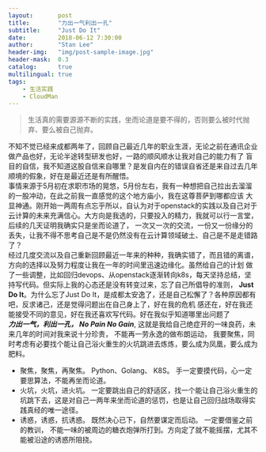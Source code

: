 ```yaml
---
layout:       post
title:        "力出一气利出一孔"
subtitle:     "Just Do It"
date:         2018-06-12 7:30:00
author:       "Stan Lee"
header-img:   "img/post-sample-image.jpg"
header-mask:  0.3
catalog:      true
multilingual: true
tags:
    - 生活实践
    - CloudMan
---
```


> 生活真的需要源源不断的实践，坐而论道是要不得的，否则要么被时代抛弃、要么被自己抛弃。 

  不知不觉已经来成都两年了，回顾自己最近几年的职业生涯，无论之前在通讯企业做产品也好，无论半途转型研发也好，一路的顺风顺水让我对自己的能力有了
盲目的自信，我不知道这股自信来自哪里？是发自内在的错误自省还是来自过去几年顺境的假象，好在是最近还是有所醒悟。  
  事情来源于5月初在求职市场的晃悠，5月份左右，我有一种想把自己拉出去溜溜的一股冲动，在此之前我一直感觉的这个地方庙小，我在这尊菩萨到哪都应该
大显神通。刚开始一两周有点忘乎所以，自认为对于openstack的实践以及自己对于云计算的未来充满信心。大方向是我选的，只要投入的精力，我就可以行一言堂，
后续的几天证明我确实只是坐而论道了， 一次又一次的交流，一份又一份缘分的丢失，让我不得不思考自己是不是仍然没有在云计算领域破土、自己是不是走错路了？  
  经过几度交流以及自己重新回顾最近一年来的种种，我确实错了，而且错的离谱， 方向的选择以及努力程度让我在一年的时间里迅速边缘化。虽然给自己的计划
做了一些调整，比如回归devops、从openstack逐渐转向k8s，每天坚持总结，坚持写代码。但实际上我的心态还是没有转变过来，忘了自己所倡导的准则，
**Just Do It**。为什么忘了Just Do It，是成都太安逸了，还是自己松懈了？各种原因都有吧，反求诸己，还是觉得问题出在自己身上了，好在我的危机
感还在，好在我还能接受不同的意见，好在我还喜欢写代码。好在我似乎知道哪里出问题了  
  ***力出一气，利出一孔， No Pain No Gain***, 这就是我给自己绝症开的一味良药，未来几年的时间对我来说十分珍贵， 不能再一劳永逸的做布朗运动，
我要聚焦，同时考虑有必要找个能让自己浴火重生的火坑跳进去炼炼，要么成为凤凰，要么成为肥料。  

 - 聚焦，聚焦，再聚焦。
   Python、Golang、 K8S。 手一定要摸代码，心一定要思算法，不能再坐而论道。  
 - 火坑，火坑，进火坑。
   一定要跳出自己的舒适区，找一个能让自己浴火重生的坑跳下去，这是对自己一两年来坐而论道的惩罚，也是让自己回归战场取得实践真经的唯一途径。  
 - 诱惑，诱惑，抗诱惑。
   既然决心已下，自然要谋定而后动。 一定要借鉴之前的教训， 不能一味的被周边的糖衣炮弹所打到。方向定了就不能摇摆，尤其不能被沿途的诱惑所阻挠。  


